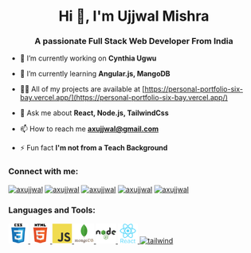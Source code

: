<h1 align="center">Hi 👋, I'm Ujjwal Mishra</h1>
<h3 align="center">A passionate Full Stack Web Developer From India</h3>

- 🔭 I’m currently working on **Cynthia Ugwu**

- 🌱 I’m currently learning **Angular.js, MangoDB**

- 👨‍💻 All of my projects are available at [https://personal-portfolio-six-bay.vercel.app/](https://personal-portfolio-six-bay.vercel.app/)

- 💬 Ask me about **React, Node.js, TailwindCss**

- 📫 How to reach me **axujjwal@gmail.com**

- ⚡ Fun fact **I'm not from a Teach Background**

<h3 align="left">Connect with me:</h3>
<p align="left">
<a href="https://twitter.com/axujjwal" target="blank"><img align="center" src="https://raw.githubusercontent.com/rahuldkjain/github-profile-readme-generator/master/src/images/icons/Social/twitter.svg" alt="axujjwal" height="30" width="40" /></a>
<a href="https://linkedin.com/in/axujjwal" target="blank"><img align="center" src="https://raw.githubusercontent.com/rahuldkjain/github-profile-readme-generator/master/src/images/icons/Social/linked-in-alt.svg" alt="axujjwal" height="30" width="40" /></a>
<a href="https://instagram.com/axujjwal" target="blank"><img align="center" src="https://raw.githubusercontent.com/rahuldkjain/github-profile-readme-generator/master/src/images/icons/Social/instagram.svg" alt="axujjwal" height="30" width="40" /></a>
<a href="https://www.youtube.com/c/axujjwal" target="blank"><img align="center" src="https://raw.githubusercontent.com/rahuldkjain/github-profile-readme-generator/master/src/images/icons/Social/youtube.svg" alt="axujjwal" height="30" width="40" /></a>
<a href="https://www.leetcode.com/axujjwal" target="blank"><img align="center" src="https://raw.githubusercontent.com/rahuldkjain/github-profile-readme-generator/master/src/images/icons/Social/leet-code.svg" alt="axujjwal" height="30" width="40" /></a>
</p>

<h3 align="left">Languages and Tools:</h3>
<p align="left"> <a href="https://www.w3schools.com/css/" target="_blank" rel="noreferrer"> <img src="https://raw.githubusercontent.com/devicons/devicon/master/icons/css3/css3-original-wordmark.svg" alt="css3" width="40" height="40"/> </a> <a href="https://www.w3.org/html/" target="_blank" rel="noreferrer"> <img src="https://raw.githubusercontent.com/devicons/devicon/master/icons/html5/html5-original-wordmark.svg" alt="html5" width="40" height="40"/> </a> <a href="https://developer.mozilla.org/en-US/docs/Web/JavaScript" target="_blank" rel="noreferrer"> <img src="https://raw.githubusercontent.com/devicons/devicon/master/icons/javascript/javascript-original.svg" alt="javascript" width="40" height="40"/> </a> <a href="https://www.mongodb.com/" target="_blank" rel="noreferrer"> <img src="https://raw.githubusercontent.com/devicons/devicon/master/icons/mongodb/mongodb-original-wordmark.svg" alt="mongodb" width="40" height="40"/> </a> <a href="https://nodejs.org" target="_blank" rel="noreferrer"> <img src="https://raw.githubusercontent.com/devicons/devicon/master/icons/nodejs/nodejs-original-wordmark.svg" alt="nodejs" width="40" height="40"/> </a> <a href="https://reactjs.org/" target="_blank" rel="noreferrer"> <img src="https://raw.githubusercontent.com/devicons/devicon/master/icons/react/react-original-wordmark.svg" alt="react" width="40" height="40"/> </a> <a href="https://tailwindcss.com/" target="_blank" rel="noreferrer"> <img src="https://www.vectorlogo.zone/logos/tailwindcss/tailwindcss-icon.svg" alt="tailwind" width="40" height="40"/> </a> </p>
